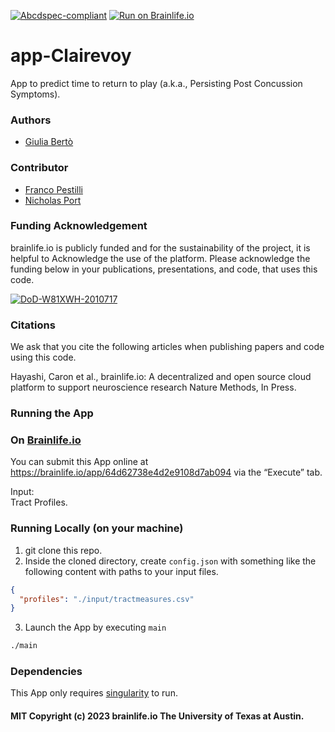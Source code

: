 [![Abcdspec-compliant](https://img.shields.io/badge/ABCD_Spec-v1.1-green.svg)](https://github.com/brain-life/abcd-spec)
[![Run on Brainlife.io](https://img.shields.io/badge/Brainlife-bl.app.64d62738e4d2e9108d7ab094-blue.svg)](https://brainlife.io/app/64d62738e4d2e9108d7ab094)

# app-Clairevoy
App to predict time to return to play (a.k.a., Persisting Post Concussion Symptoms).

### Authors
- [Giulia Bertò](giulia.berto.4@gmail.com)

### Contributor
- [Franco Pestilli](pestilli@utexas.edu)
- [Nicholas Port](nport@iu.edu)

### Funding Acknowledgement
brainlife.io is publicly funded and for the sustainability of the project, it is helpful to Acknowledge the use of the platform. Please acknowledge the funding below in your publications, presentations, and code, that uses this code.

[![DoD-W81XWH-2010717](https://img.shields.io/badge/DoD_W81XWH-2010717-blue.svg)](https://grantome.com/grant/DoD/W81XWH-2010717/)

### Citations
We ask that you cite the following articles when publishing papers and code using this code. 

Hayashi, Caron et al., brainlife.io: A decentralized and open source cloud platform to support neuroscience research Nature Methods, In Press.

### Running the App
### On [Brainlife.io](http://brainlife.io/) 
You can submit this App online at https://brainlife.io/app/64d62738e4d2e9108d7ab094 via the “Execute” tab.

Input: \
Tract Profiles.

### Running Locally (on your machine)

1. git clone this repo.
2. Inside the cloned directory, create `config.json` with something like the following content with paths to your input files.

```json
{
  "profiles": "./input/tractmeasures.csv"
}
```

3. Launch the App by executing `main`

```bash
./main
```

### Dependencies
This App only requires [singularity](https://sylabs.io/singularity/) to run. 

#### MIT Copyright (c) 2023 brainlife.io The University of Texas at Austin.
